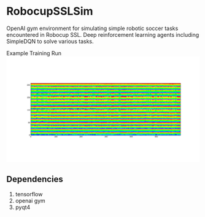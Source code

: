 # RobocupSSLSim
OpenAI gym environment for simulating simple robotic soccer tasks encountered in Robocup SSL.
Deep reinforcement learning agents including SimpleDQN to solve various tasks.

Example Training Run
![alt tag](https://github.com/Anmol6/kaggle-seizure-competition/blob/master/img/postprocessfft12band_1.png)

## Dependencies
1) tensorflow
2) openai gym
3) pyqt4

